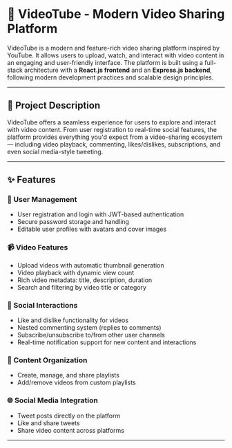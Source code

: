 # 🎥 VideoTube - Modern Video Sharing Platform

VideoTube is a modern and feature-rich video sharing platform inspired by YouTube. It allows users to upload, watch, and interact with video content in an engaging and user-friendly interface. The platform is built using a full-stack architecture with a **React.js frontend** and an **Express.js backend**, following modern development practices and scalable design principles.

---

## 📝 Project Description

VideoTube offers a seamless experience for users to explore and interact with video content. From user registration to real-time social features, the platform provides everything you'd expect from a video-sharing ecosystem — including video playback, commenting, likes/dislikes, subscriptions, and even social media-style tweeting.

---

## ✨ Features

### 👤 User Management
- User registration and login with JWT-based authentication
- Secure password storage and handling
- Editable user profiles with avatars and cover images

### 📹 Video Features
- Upload videos with automatic thumbnail generation
- Video playback with dynamic view count
- Rich video metadata: title, description, duration
- Search and filtering by video title or category

### 💬 Social Interactions
- Like and dislike functionality for videos
- Nested commenting system (replies to comments)
- Subscribe/unsubscribe to/from other user channels
- Real-time notification support for new content and interactions

### 📂 Content Organization
- Create, manage, and share playlists
- Add/remove videos from custom playlists

### 🌐 Social Media Integration
- Tweet posts directly on the platform
- Like and share tweets
- Share video content across platforms

---
